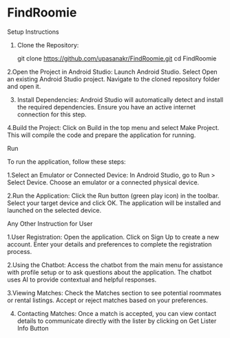 # FindRoomie

Setup Instructions

1. Clone the Repository:

   git clone https://github.com/upasanakr/FindRoomie.git
   cd FindRoomie

2.Open the Project in Android Studio:
Launch Android Studio.
Select Open an existing Android Studio project.
Navigate to the cloned repository folder and open it.


3. Install Dependencies:
Android Studio will automatically detect and install the required dependencies. 
Ensure you have an active internet connection for this step.

4.Build the Project:
Click on Build in the top menu and select Make Project. 
This will compile the code and prepare the application for running.


Run

To run the application, follow these steps:

1.Select an Emulator or Connected Device:
In Android Studio, go to Run > Select Device.
Choose an emulator or a connected physical device.


2.Run the Application:
Click the Run button (green play icon) in the toolbar.
Select your target device and click OK.
The application will be installed and launched on the selected device.


Any Other Instruction for User

1.User Registration:
Open the application.
Click on Sign Up to create a new account.
Enter your details and preferences to complete the registration process.

2.Using the Chatbot:
Access the chatbot from the main menu for assistance with profile setup or to ask questions about the application.
The chatbot uses AI to provide contextual and helpful responses.

3.Viewing Matches:
Check the Matches section to see potential roommates or rental listings.
Accept or reject matches based on your preferences.

4. Contacting Matches:
Once a match is accepted, you can view contact details to communicate directly with the lister by clicking on Get Lister Info Button
